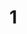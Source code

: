 # 1
# <HTML>
  <HEAD>
    <meta charset="utf-8"> 
	<title>Сайт web-студії "Web-DECO"</title> 
<!------  01  css стили ----- -->		
<style>
	.shadowtext { 
	   text-shadow: 1px 3px 2px white, 0 0 1em red;
	   color: #210042;
	   
	   font-size: 2em;
	}
	</style>

<!-- ------------------------ -->
<!--------- 02 Годинник -------->	

<!-- ------------------------ -->
  </HEAD>
  <BODY background="images/bg.jpg">
	<table border="1" align="center" cellpadding="10" width="100%">
		<tr> 
			<td background="images/bg-3.jpg" colspan="2" height="150" align="right" hspace="5">
                <!-- 03  Заголовок --> 

		<!-- ------------- -->
			</td>
		</tr>
        <tr>
			<td colspan="2">
		<!-- 04  Горизонтальне меню -->
		<font size="4"><b>
			<a href="#">Наші послуги</a>&nbsp;&nbsp;
			<a href="#">Про нас</a>&nbsp;&nbsp;
			<a href="#">Фотогалерея</a>&nbsp;&nbsp;
			<a href="#">Телефонний довідник</a>
			</b></font>
			</td>
		</tr>
		<tr>
		    <td width="30%" valign="top">
				<!--  02  Годинник -->
			
			    <!-- ------------- -->
				<!-------  05  Меню Новини ----------->
			 
			    <!-- ------------------------------ -->
	        <hr>
	  <!--------- 06  Форма  ----  -->
 
 	  <!-- ----------------------- -->
            <hr>
	        </td>
		    <td width="70%" background="images/bg.jpg">
                <!--  07  Абзац №1  -->	
			    
                <!--  08  Абзац №2  -->	
			    
                <!--  09  Абзац №3  -->	
			    <p><b>Створити сайт у Києві? Створити сайт в іншому місті?</b></p>
			    <p>Так, цілком можливо. Територіально наша вебстудія знаходиться в Київській області,
				тому найчастіше ми займаємось розробкою сайтів для замовників із Києва. 
				Але кількість користувачів Інтернет постійно росте і в інших містах - у Дніпропетровську, 
				Львові, Харкові, Донецьку, Запоріжжі, Кіровограді, Черкасах, та в більшості інших куточків України. \
				Відповідно, зростає і попит на веб-сайти. Тому ми будемо раді створити сайт і
				для клієнтів з будь-яких інших міст. В такому разі вебстудія виконує всі роботи зі створення сайту віддалено.</p>
			    <p>Створення сайту є однією з наших пропозицій у галузі веб-розробки. Коротко про всі пропозиції:</p>
                <!--  10  Абзац №4  -->	
			    
                <!--  11  Абзац №5  -->	
			    
                <!--  12  Абзац №6  -->	
				<p><b>Підтримка сайту, пошукове просування сайту, пошукова оптимізація сайту від веб-студії Web-DECO</b></p>
  
				  <p> <img src="images/graphic.jpg" height="140" width="140" align="left" hspace="15" vspace="5"> Важливим напрямком діяльності нашої вебстудії є також технічна і інформаційна підтримка сайтів. Адже мало просто зробити сайт. Щоб зацікавити відвідувача, 
					  створений сайт має підтримувати свій контент у свіжому і актуальному стані, а також в разі потреби оновлювати свої сервіси і функціональний зміст. Крім того, 
					  не слід забувати і про пошукову оптимізацію сайту (SEO), завдяки якій сайт отримує гарне взаєморозуміння із провідними пошуковими системами. 
					  Відвідувачі, які прийшли на сайт з пошукових машин, є для сайту найціннішими. Вони вже сформулювали свої інтереси і намагаються знайти інформацію на потрібну для них тему. 
					  Саме тому дуже важливо направити на сайт відвідувачів з пошукових систем, які задають цільові фрази, що стосуються Вашого бізнесу. Тож задача пошукової оптимізації - 
					  просування сайту в верхні рядки результатів пошукових систем за ключовими словами, які шукає користувач. Це дає гарну можливість привернути увагу до сайту з боку великої кількості зацікавлених відвідувачів.
				  </p>
		<!--  13  Абзац №6  -->	
		<p><b>Звертайтесь до веб-студії Web-Deco,</b> і  ми з радістю застосуємо свої здібності і досвід для вирішення ваших задач! Ми можемо створити сайт, який стане для вас вдалою інвестицією. </p></p></font>
            </td>
		</tr>
		<tr>
			
			<td colspan="2" valign="middle" height="90" background="images/bg-2.jpg">
				<!--   14  Автор    -->

		<font size="5"> Керівник проету - Римар Віктор  </font>
		<font size="4">В проекті приймав участь - Мовчанець В'ячеслав, Дмитрієв Даниіл  </font>
                <!--   ---------   -->
			</td>
		</tr>
	</table>
  </BODY>
</HTML>
